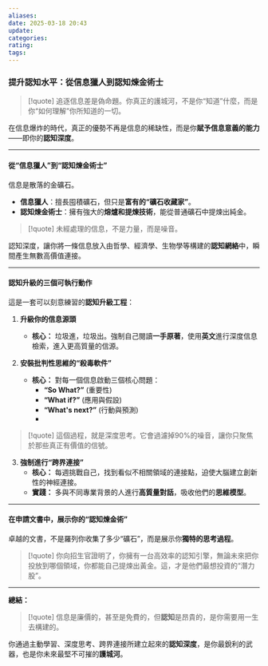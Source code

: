 ```yaml
---
aliases:
date: 2025-03-18 20:43
update:
categories:
rating:
tags:
---
```

### 提升認知水平：從信息獵人到認知煉金術士

> [!quote]
> 追逐信息差是偽命題。你真正的護城河，不是你“知道”什麼，而是你“如何理解”你所知道的一切。

在信息爆炸的時代，真正的優勢不再是信息的稀缺性，而是你**賦予信息意義的能力**——即你的**認知深度**。

---

#### 從“信息獵人”到“認知煉金術士”

信息是散落的金礦石。

*   **信息獵人**：擅長囤積礦石，但只是**富有的“礦石收藏家”**。
*   **認知煉金術士**：擁有強大的**熔爐和提煉技術**，能從普通礦石中提煉出純金。

> [!quote]
> 未經處理的信息，不是力量，而是噪音。

認知深度，讓你將一條信息放入由哲學、經濟學、生物學等構建的**認知網絡**中，瞬間產生無數高價值連接。

---

#### 認知升級的三個可執行動作

這是一套可以刻意練習的**認知升級工程**：

1.  **升級你的信息源頭**
    *   **核心：** 垃圾進，垃圾出。強制自己閱讀**一手原著**，使用**英文**進行深度信息檢索，進入更高質量的信源。

2.  **安裝批判性思維的“殺毒軟件”**
    *   **核心：** 對每一個信息啟動三個核心問題：
        *   **“So What?”** (重要性)
        *   **“What if?”** (應用與假設)
        *   **“What's next?”** (行動與預測)
        * 


> [!quote]
> 這個過程，就是深度思考。它會過濾掉90%的噪音，讓你只聚焦於那些真正有價值的信號。

3.  **強制進行“跨界連接”**
    *   **核心：** 每週挑戰自己，找到看似不相關領域的連接點，迫使大腦建立創新性的神經連接。
    *   **實踐：** 多與不同專業背景的人進行**高質量對話**，吸收他們的**思維模型**。

---

#### 在申請文書中，展示你的“認知煉金術”

卓越的文書，不是羅列你收集了多少“礦石”，而是展示你**獨特的思考過程**。

> [!quote]
> 你向招生官證明了，你擁有一台高效率的認知引擎，無論未來把你投放到哪個領域，你都能自己提煉出黃金。這，才是他們最想投資的“潛力股”。

---

**總結：**

> [!quote]
> 信息是廉價的，甚至是免費的，但**認知**是昂貴的，是你需要用一生去構建的。

你通過主動學習、深度思考、跨界連接所建立起來的**認知深度**，是你最銳利的武器，也是你未來最堅不可摧的**護城河**。